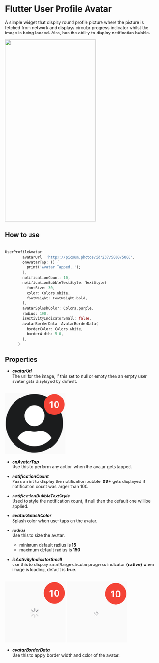 # Flutter User Profile Avatar
A simple widget that display round profile picture where the picture is fetched from network and displays circular progress indicator whilst the image is being loaded. Also, has the ability to display notification bubble.

<img src="repo_assets/simulator.gif" width="300" height="600">

<br>

## How to use
```dart

UserProfileAvatar(
        avatarUrl: 'https://picsum.photos/id/237/5000/5000',
        onAvatarTap: () {
          print('Avatar Tapped..');
        },
        notificationCount: 10,
        notificationBubbleTextStyle: TextStyle(
          fontSize: 30,
          color: Colors.white,
          fontWeight: FontWeight.bold,
        ),
        avatarSplashColor: Colors.purple,
        radius: 100,
        isActivityIndicatorSmall: false,
        avatarBorderData: AvatarBorderData(
          borderColor: Colors.white,
          borderWidth: 5.0,
        ),
      )

```

## Properties

* ***avatarUrl***<br>The url for the image, if this set to null or empty then an empty user avatar gets displayed by default.

<br>
<img src="repo_assets/1.png" width="200" height="200">
<br>

* ***onAvatarTap***<br>Use this to perform any action when the avatar gets tapped.

* ***notificationCount***<br>Pass an int to display the notification bubble. **99+** gets displayed if notification count was larger than 100.

* ***notificationBubbleTextStyle***<br>Used to style the notification count, if null then the default one will be applied.

* ***avatarSplashColor***<br>Splash color when user taps on the avatar.

* ***radius***<br>Use this to size the avatar.
  * minimum default radius is **15**
  * maximum default radius is **150**

* ***isActivityIndicatorSmall***<br>use this to display small/large circular progress indicator **(native)** when image is loading, default is **true**.

<br>
<img src="repo_assets/2.png" width="200" height="200">
<img src="repo_assets/3.png" width="200" height="200">
<br>

* ***avatarBorderData***<br>Use this to apply border width and color of the avatar.
